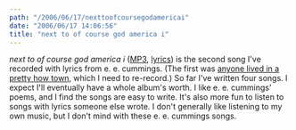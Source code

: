 ```yaml
---
path: "/2006/06/17/nexttoofcoursegodamericai" 
date: "2006/06/17 14:06:56" 
title: "next to of course god america i" 
---
```

<cite>next to of course god america i</cite> (<a href="http://music.randomchaos.com/mp3s/scott_reynen/next_to_of_course_god_america_i.mp3">MP3</a>, <a href="http://music.randomchaos.com/lyrics/scott_reynen/next_to_of_course_god_america_i">lyrics</a>) is the second song I've recorded with lyrics from e. e. cummings. (The first was <a href="http://typewriting.org/2003/12/16/anyone_lived_in_a_pretty_how_town/">anyone lived in a pretty how town</a>, which I need to re-record.) So far I've written four songs. I expect I'll eventually have a whole album's worth. I like e. e. cummings' poems, and I find the songs are easy to write. It's also more fun to listen to songs with lyrics someone else wrote. I don't generally like listening to my own music, but I don't mind with these e. e. cummings songs.